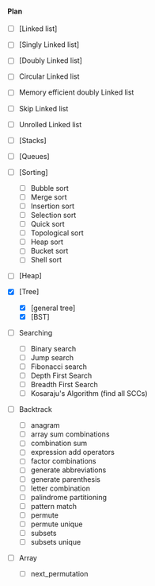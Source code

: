 #### Plan
  -[ ] [Linked list]
   - [ ] [Singly Linked list]
   - [ ] [Doubly Linked list]
   - [ ] Circular Linked list
   - [ ] Memory efficient doubly Linked list
   - [ ] Skip Linked list
   - [ ] Unrolled Linked list

   - [ ] [Stacks]

   - [ ] [Queues]

 - [ ] [Sorting]
   - [ ] Bubble sort
   - [ ] Merge sort
   - [ ] Insertion sort
   - [ ] Selection sort
   - [ ] Quick sort
   - [ ] Topological sort
   - [ ] Heap sort
   - [ ] Bucket sort
   - [ ] Shell sort
   
 - [ ] [Heap]
   
 - [x] [Tree]
   - [x] [general tree]
   - [x] [BST]

 - [ ] Searching
   - [ ] Binary search
   - [ ] Jump search
   - [ ] Fibonacci search
   - [ ] Depth First Search 
   - [ ] Breadth First Search
   - [ ] Kosaraju's Algorithm (find all SCCs)

 - [ ] Backtrack
   - [ ] anagram
   - [ ] array sum combinations
   - [ ] combination sum
   - [ ] expression add operators
   - [ ] factor combinations
   - [ ] generate abbreviations
   - [ ] generate parenthesis
   - [ ] letter combination
   - [ ] palindrome partitioning
   - [ ] pattern match
   - [ ] permute
   - [ ] permute unique
   - [ ] subsets
   - [ ] subsets unique

 - [ ] Array
   - [ ] next_permutation
